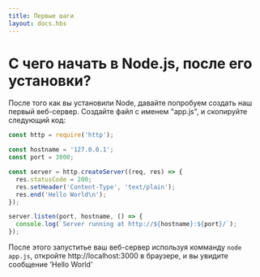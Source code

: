 ```yaml
---
title: Первые шаги
layout: docs.hbs
---
```


# С чего начать в Node.js, после его установки?

После того как вы установили Node, давайте попробуем создать наш первый веб-сервер.
Создайте файл с именем "app.js", и скопируйте следующий код:

```javascript
const http = require('http');

const hostname = '127.0.0.1';
const port = 3000;

const server = http.createServer((req, res) => {
  res.statusCode = 200;
  res.setHeader('Content-Type', 'text/plain');
  res.end('Hello World\n');
});

server.listen(port, hostname, () => {
  console.log(`Server running at http://${hostname}:${port}/`);
});
```

После этого запуститье ваш веб-сервер используя комманду  ``` node app.js ```, откройте http://localhost:3000 в браузере, и вы увидите сообщение 'Hello World'
